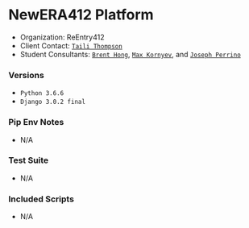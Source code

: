 # NewERA412 Platform

* Organization: ReEntry412
* Client Contact: <a href="mailto:Taili.Thompson@alleghenycounty.us">`Taili Thompson`</a>
* Student Consultants: <a href="https://github.com/brentthongg">`Brent Hong`</a>, <a href="">`Max Kornyev`</a>, and <a href="https://github.com/epiccrash">`Joseph Perrino`</a>

### Versions

* `Python 3.6.6`
* `Django 3.0.2 final`

### Pip Env Notes 

* N/A

### Test Suite 

* N/A

### Included Scripts 

* N/A 
